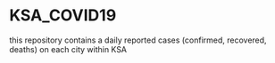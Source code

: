 # KSA_COVID19
this repository contains a daily reported cases (confirmed, recovered, deaths) on each city within KSA
